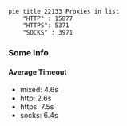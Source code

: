 
```mermaid
pie title 22133 Proxies in list
    "HTTP" : 15877
    "HTTPS": 5371
    "SOCKS" : 3971
```

### Some Info
#### Average Timeout

- mixed: 4.6s
- http: 2.6s
- https: 7.5s
- socks: 6.4s
